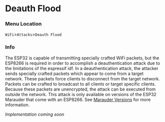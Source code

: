 # Deauth Flood

### Menu Location
`WiFi`>`Attacks`>`Deauth Flood`  

### Info
The ESP32 is capable of transmitting specially crafted WiFi packets, but the ESP8266 is required in order to accomplish a deauthentication attack due to the limitations of the espressif idf. In a deauthentication attack, the attacker sends specially crafted packets which appear to come from a target network. These packets force clients to disconnect from the target network. Packets can be crafted to broadcast to all clients or target specific clients. Because these packets are unencrypted, the attack can be executed from outside the network. This attack is only available on versions of the ESP32 Marauder that come with an ESP8266. See [Marauder Versions](marauder-versions) for more information.

*Implementation coming soon*